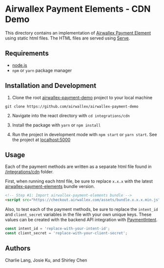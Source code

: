 # Airwallex Payment Elements - CDN Demo

This directory contains an implementation of [Airwallex Payment Element](https://www.npmjs.com/package/airwallex-payment-elements) using static html files. The HTML files are served using [Serve](https://www.npmjs.com/package/serve).

## Requirements

- [node.js](https://nodejs.org/en/)
- `npm` or `yarn` package manager

## Installation and Development

1. Clone the root [airwallex-payment-demo](https://github.com/airwallex/airwallex-payment-demo) project to your local machine

`git clone https://github.com/airwallex/airwallex-payment-demo`

2. Navigate into the react directory with `cd integrations/cdn`

3. Install the package with `yarn` or `npm install`

4. Run the project in development mode with `npm start` or `yarn start`. See the project at [localhost:5000](http://localhost:5000)

## Usage

Each of the payment methods are written as a separate html file found in [/integrations/cdn](/) folder.

First, when running each html file, be sure to replace `x.x.x` with the latest [airwallex-payment-elements](https://www.npmjs.com/package/airwallex-payment-elements) bundle version.

```html
<!-- Step #1: Import airwallex-payment-elements bundle -->
<script src="https://checkout.airwallex.com/assets/bundle.x.x.x.min.js"></script>
```

Also, to test each of the payment methods, be sure to replace the `intent_id` and `client_secret` variables in the file with your own unique keys. These values can be created with the backend API integration with [PaymentIntent](https://www.airwallex.com/docs/api#/Payment_Acceptance/Payment_Intents/Intro).

```jsx
const intent_id = 'replace-with-your-intent-id';
const client_secret = 'replace-with-your-client-secret';
```

## Authors

Charlie Lang, Josie Ku, and Shirley Chen
